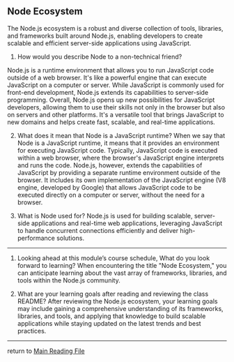 ## Node Ecosystem 
The Node.js ecosystem is a robust and diverse collection of tools, libraries, and frameworks built around Node.js, enabling developers to create scalable and efficient server-side applications using JavaScript.

1. How would you describe Node to a non-technical friend?

Node.js is a runtime environment that allows you to run JavaScript code outside of a web browser. It's like a powerful engine that can execute JavaScript on a computer or server. While JavaScript is commonly used for front-end development, Node.js extends its capabilities to server-side programming. Overall, Node.js opens up new possibilities for JavaScript developers, allowing them to use their skills not only in the browser but also on servers and other platforms. It's a versatile tool that brings JavaScript to new domains and helps create fast, scalable, and real-time applications.




2. What does it mean that Node is a JavaScript runtime?
When we say that Node is a JavaScript runtime, it means that it provides an environment for executing JavaScript code. Typically, JavaScript code is executed within a web browser, where the browser's JavaScript engine interprets and runs the code. Node.js, however, extends the capabilities of JavaScript by providing a separate runtime environment outside of the browser. It includes its own implementation of the JavaScript engine (V8 engine, developed by Google) that allows JavaScript code to be executed directly on a computer or server, without the need for a browser.

3. What is Node used for?
Node.js is used for building scalable, server-side applications and real-time web applications, leveraging JavaScript to handle concurrent connections efficiently and deliver high-performance solutions.

-----------------------------------------------------------------------------------------------------------------------

1. Looking ahead at this module’s course schedule, What do you look forward to learning?
When encountering the title "Node Ecosystem," you can anticipate learning about the vast array of frameworks, libraries, and tools within the Node.js community. 

2. What are your learning goals after reading and reviewing the class README?
After reviewing the Node.js ecosystem, your learning goals may include gaining a comprehensive understanding of its frameworks, libraries, and tools, and applying that knowledge to build scalable applications while staying updated on the latest trends and best practices.

-------------------------------------------------------------------------------------------------------------
return to [Main Reading File](./README.md)